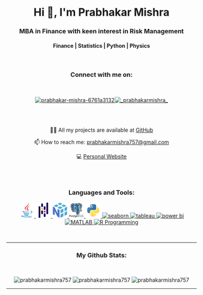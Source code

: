 <h1 align="center">Hi 👋, I'm Prabhakar Mishra</h1>
<h3 align="center">MBA in Finance with keen interest in Risk Management</h3>


  <h4 align="center"> Finance | Statistics | Python | Physics</h4> 
</br>

<h3 align="center">Connect with me on:</h3>
</br>
<p align="center">
<a href="https://linkedin.com/in/prabhakar-mishra-6761a3132" target="blank"><img align="center" src="https://raw.githubusercontent.com/rahuldkjain/github-profile-readme-generator/master/src/images/icons/Social/linked-in-alt.svg" alt="prabhakar-mishra-6761a3132" height="30" width="40" /></a><a href="https://instagram.com/_prabhakarmishra_" target="blank"><img align="center" src="https://raw.githubusercontent.com/rahuldkjain/github-profile-readme-generator/master/src/images/icons/Social/instagram.svg" alt="_prabhakarmishra_" height="30" width="40" /></a>
</p>
</br></br>

<p align="center">
     👨‍💻 All my projects are available at <a href="https://github.com/prabhakarmishra757">GitHub</a>
    </p>
<p align="center">  
    📫 How to reach me: <a href="mailto:prabhakarmishra757@gmail.com">prabhakarmishra757@gmail.com</a>
  </p>
<p align="center">
     💻 <a href="https://prabhakarmishra757.wixsite.com/my-site">Personal Website</a>
    </p>
</br></br>
<h3 align="center">Languages and Tools:</h3>
<p align="center"> 
  <a href="https://www.java.com" target="_blank" rel="noreferrer"> 
    <img src="https://raw.githubusercontent.com/devicons/devicon/master/icons/java/java-original.svg" alt="java" width="40" height="40"/> 
  </a> 
  <a href="https://pandas.pydata.org/" target="_blank" rel="noreferrer"> 
    <img src="https://raw.githubusercontent.com/devicons/devicon/2ae2a900d2f041da66e950e4d48052658d850630/icons/pandas/pandas-original.svg" alt="pandas" width="40" height="40"/> 
  </a> 
  <a href="https://numpy.org/" target="_blank" rel="noreferrer"> 
    <img src="https://raw.githubusercontent.com/devicons/devicon/master/icons/numpy/numpy-original.svg" alt="numpy" width="40" height="40"/> 
  </a>
  <a href="https://www.postgresql.org" target="_blank" rel="noreferrer"> 
    <img src="https://raw.githubusercontent.com/devicons/devicon/master/icons/postgresql/postgresql-original-wordmark.svg" alt="postgresql" width="40" height="40"/> 
  </a> 
  <a href="https://www.python.org" target="_blank" rel="noreferrer"> 
    <img src="https://raw.githubusercontent.com/devicons/devicon/master/icons/python/python-original.svg" alt="python" width="40" height="40"/> 
  </a> 
  <a href="https://seaborn.pydata.org/" target="_blank" rel="noreferrer"> 
    <img src="https://seaborn.pydata.org/_images/logo-mark-lightbg.svg" alt="seaborn" width="40" height="40"/> 
  </a>
  <a href="https://www.tableau.com" target="_blank" rel="noreferrer">
    <img src="https://upload.wikimedia.org/wikipedia/commons/4/4b/Tableau_Logo.png" alt="tableau" width="80" height="40"/>
  </a>
  <a href="https://powerbi.microsoft.com" target="_blank" rel="noreferrer">
    <img src="https://raw.githubusercontent.com/microsoft/PowerBI-Icons/main/SVG/Power-BI.svg" alt="power bi" width="40" height="40"/>
  </a> 
  <a href="https://www.mathworks.com/products/matlab.html" target="_blank" rel="noreferrer">
    <img src="https://upload.wikimedia.org/wikipedia/commons/2/21/Matlab_Logo.png" alt="MATLAB" width="40" height="40"/>
  <a href="https://www.r-project.org/" target="_blank" rel="noreferrer">
    <img src="https://www.r-project.org/Rlogo.png" alt="R Programming" width="40" height="40"/>
</a>
</a>

</p>
</br>
 <hr>
 <h3 align="center">My Github Stats:</h3>
</br>

<p align="center">
  <img src="https://github-readme-stats.vercel.app/api/top-langs?username=prabhakarmishra757&show_icons=true&locale=en&layout=compact&theme=highcontrast" alt="prabhakarmishra757" width="230" height=110/>
  <img src="https://github-readme-streak-stats.herokuapp.com?user=prabhakarmishra757&theme=highcontrast&hide_border=true&date_format=M%20j%5B%2C%20Y%5D&border=DD2727" alt="prabhakarmishra757" width="250" /> 
  <img src="https://github-readme-stats.vercel.app/api?username=prabhakarmishra757&theme=highcontrast&show_icons=true" alt="prabhakarmishra757" width="250" />
</p>

<hr>


